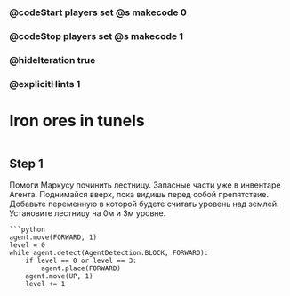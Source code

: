 ### @codeStart players set @s makecode 0
### @codeStop players set @s makecode 1

### @hideIteration true 
### @explicitHints 1


# Iron ores in tunels

```python
```

## Step 1
Помоги Маркусу починить лестницу. Запасные части уже в инвентаре Агента.
Поднимайся вверх, пока видишь перед собой препятствие. Добавьте переменную в которой будете считать уровень над землей. Установите лестницу на 0м и 3м уровне.

```ghost
```python
agent.move(FORWARD, 1)
level = 0
while agent.detect(AgentDetection.BLOCK, FORWARD):
    if level == 0 or level == 3:
        agent.place(FORWARD)
    agent.move(UP, 1)
    level += 1
```

